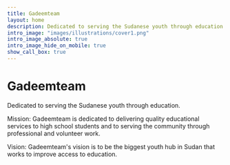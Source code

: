 ```yaml
---
title: Gadeemteam
layout: home
description: Dedicated to serving the Sudanese youth through education.
intro_image: "images/illustrations/cover1.png"
intro_image_absolute: true
intro_image_hide_on_mobile: true
show_call_box: true
---
```


# Gadeemteam

Dedicated to serving the Sudanese youth through education.

Mission:
Gadeemteam is dedicated to delivering quality educational services to high school students and to serving the community through professional and volunteer work.

Vision:
Gadeemteam's vision is to be the biggest youth hub in Sudan that works to improve access to education.
